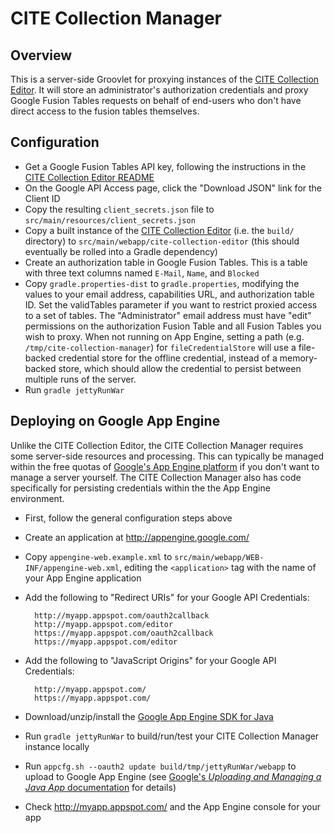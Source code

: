 CITE Collection Manager
=======================

Overview
--------

This is a server-side Groovlet for proxying instances of the [CITE Collection Editor](https://github.com/ryanfb/cite-collection-editor).
It will store an administrator's authorization credentials and proxy Google Fusion Tables
requests on behalf of end-users who don't have direct access to the fusion tables themselves.

Configuration
-------------

* Get a Google Fusion Tables API key, following the instructions in the [CITE Collection Editor README](https://github.com/ryanfb/cite-collection-editor/blob/master/README.md)
* On the Google API Access page, click the "Download JSON" link for the Client ID
* Copy the resulting `client_secrets.json` file to `src/main/resources/client_secrets.json`
* Copy a built instance of the [CITE Collection Editor](https://github.com/ryanfb/cite-collection-editor) (i.e. the `build/` directory) to `src/main/webapp/cite-collection-editor` (this should eventually be rolled into a Gradle dependency)
* Create an authorization table in Google Fusion Tables. This is a table with three text columns named `E-Mail`, `Name`, and `Blocked`
* Copy `gradle.properties-dist` to `gradle.properties`, modifying the values to your email address, capabilities URL, and authorization table ID. Set the validTables parameter if you want to restrict proxied access to a set of tables. The "Administrator" email address must have "edit" permissions on the authorization Fusion Table and all Fusion Tables you wish to proxy. When not running on App Engine, setting a path (e.g. `/tmp/cite-collection-manager`) for `fileCredentialStore` will use a file-backed credential store for the offline credential, instead of a memory-backed store, which should allow the credential to persist between multiple runs of the server.
* Run `gradle jettyRunWar`

Deploying on Google App Engine
------------------------------

Unlike the CITE Collection Editor, the CITE Collection Manager requires some server-side resources and processing. This can typically be managed within the free quotas of [Google's App Engine platform](https://cloud.google.com/appengine/docs) if you don't want to manage a server yourself. The CITE Collection Manager also has code specifically for persisting credentials within the the App Engine environment.

* First, follow the general configuration steps above
* Create an application at <http://appengine.google.com/>
* Copy `appengine-web.example.xml` to `src/main/webapp/WEB-INF/appengine-web.xml`, editing the `<application>` tag with the name of your App Engine application
* Add the following to "Redirect URIs" for your Google API Credentials:

        http://myapp.appspot.com/oauth2callback
        http://myapp.appspot.com/editor
        https://myapp.appspot.com/oauth2callback
        https://myapp.appspot.com/editor

* Add the following to "JavaScript Origins" for your Google API Credentials:

        http://myapp.appspot.com/
        https://myapp.appspot.com/

* Download/unzip/install the [Google App Engine SDK for Java](https://cloud.google.com/appengine/downloads)
* Run `gradle jettyRunWar` to build/run/test your CITE Collection Manager instance locally
* Run `appcfg.sh --oauth2 update build/tmp/jettyRunWar/webapp` to upload to Google App Engine (see [Google's *Uploading and Managing a Java App* documentation](https://cloud.google.com/appengine/docs/java/tools/uploadinganapp) for details)
* Check <http://myapp.appspot.com/> and the App Engine console for your app
